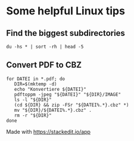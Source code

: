 # Some helpful Linux tips

## Find the biggest subdirectories

    du -hs * | sort -rh | head -5

## Convert PDF to CBZ

    for DATEI in *.pdf; do
       DIR=$(mktemp -d)
       echo "Konvertiere ${DATEI}"
       pdftoppm -jpeg "${DATEI}" "${DIR}/IMAGE"
       ls -l "${DIR}"
       (cd ${DIR} && zip -FSr "${DATEI%.*}.cbz" *)
       mv "${DIR}/${DATEI%.*}.cbz" .
       rm -r "${DIR}"
    done


Made with https://stackedit.io/app
